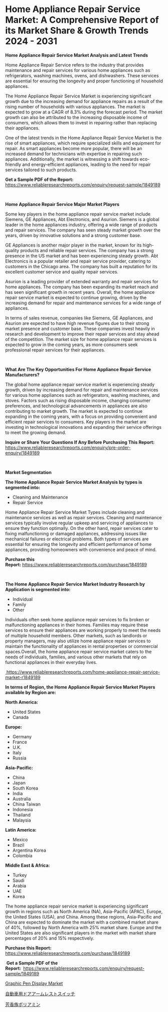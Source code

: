 <p><h1>Home Appliance Repair Service Market: A Comprehensive Report of its Market Share & Growth Trends 2024 - 2031</h1></p><p><strong>Home Appliance Repair Service Market Analysis and Latest Trends</strong></p>
<p><p>Home Appliance Repair Service refers to the industry that provides maintenance and repair services for various home appliances such as refrigerators, washing machines, ovens, and dishwashers. These services are essential for ensuring the longevity and proper functioning of household appliances.</p><p>The Home Appliance Repair Service Market is experiencing significant growth due to the increasing demand for appliance repairs as a result of the rising number of households with various appliances. The market is expected to grow at a CAGR of 8.3% during the forecast period. The market growth can also be attributed to the increasing disposable income of consumers, which allows them to invest in repairing rather than replacing their appliances.</p><p>One of the latest trends in the Home Appliance Repair Service Market is the rise of smart appliances, which require specialized skills and equipment for repair. As smart appliances become more popular, there will be an increased demand for technicians with expertise in repairing such appliances. Additionally, the market is witnessing a shift towards eco-friendly and energy-efficient appliances, leading to the need for repair services tailored to such products.</p></p>
<p><strong>Get a Sample PDF of the Report:&nbsp;</strong> <a href="https://www.reliableresearchreports.com/enquiry/request-sample/1849189">https://www.reliableresearchreports.com/enquiry/request-sample/1849189</a></p>
<p>&nbsp;</p>
<p><strong>Home Appliance Repair Service Major Market Players</strong></p>
<p><p>Some key players in the home appliance repair service market include Siemens, GE Appliances, Abt Electronics, and Asurion. Siemens is a global leader in the home appliances industry, offering a wide range of products and repair services. The company has seen steady market growth over the years, driven by innovative solutions and a strong customer base.</p><p>GE Appliances is another major player in the market, known for its high-quality products and reliable repair services. The company has a strong presence in the US market and has been experiencing steady growth. Abt Electronics is a popular retailer and repair service provider, catering to customers in the Chicago area. The company has built a reputation for its excellent customer service and quality repair services.</p><p>Asurion is a leading provider of extended warranty and repair services for home appliances. The company has been expanding its market reach and has seen significant growth in recent years. Overall, the home appliance repair service market is expected to continue growing, driven by the increasing demand for repair and maintenance services for a wide range of appliances.</p><p>In terms of sales revenue, companies like Siemens, GE Appliances, and Asurion are expected to have high revenue figures due to their strong market presence and customer base. These companies invest heavily in research and development to improve their repair services and stay ahead of the competition. The market size for home appliance repair services is expected to grow in the coming years, as more consumers seek professional repair services for their appliances.</p></p>
<p>&nbsp;</p>
<p><strong>What Are The Key Opportunities For Home Appliance Repair Service Manufacturers?</strong></p>
<p><p>The global home appliance repair service market is experiencing steady growth, driven by increasing demand for repair and maintenance services for various home appliances such as refrigerators, washing machines, and stoves. Factors such as rising disposable income, changing consumer preferences, and technological advancements in appliances are also contributing to market growth. The market is expected to continue expanding in the coming years, with a focus on providing convenient and efficient repair services to consumers. Key players in the market are investing in technological innovations and expanding their service offerings to meet the growing demand.</p></p>
<p><strong>Inquire or Share Your Questions If Any Before Purchasing This Report:</strong> <a href="https://www.reliableresearchreports.com/enquiry/pre-order-enquiry/1849189">https://www.reliableresearchreports.com/enquiry/pre-order-enquiry/1849189</a></p>
<p>&nbsp;</p>
<p><strong>Market Segmentation</strong></p>
<p><strong>The Home Appliance Repair Service Market Analysis by types is segmented into:</strong></p>
<p><ul><li>Cleaning and Maintenance</li><li>Repair Service</li></ul></p>
<p><p>Home Appliance Repair Service Market Types include cleaning and maintenance services as well as repair services. Cleaning and maintenance services typically involve regular upkeep and servicing of appliances to ensure they function optimally. On the other hand, repair services cater to fixing malfunctioning or damaged appliances, addressing issues like mechanical failures or electrical problems. Both types of services are essential for ensuring the longevity and efficient performance of home appliances, providing homeowners with convenience and peace of mind.</p></p>
<p><strong>Purchase this Report:&nbsp;</strong><a href="https://www.reliableresearchreports.com/purchase/1849189">https://www.reliableresearchreports.com/purchase/1849189</a></p>
<p>&nbsp;</p>
<p><strong>The Home Appliance Repair Service Market Industry Research by Application is segmented into:</strong></p>
<p><ul><li>Individual</li><li>Family</li><li>Other</li></ul></p>
<p><p>Individuals often seek home appliance repair services to fix broken or malfunctioning appliances in their homes. Families may require these services to ensure their appliances are working properly to meet the needs of multiple household members. Other markets, such as landlords or property managers, may also utilize home appliance repair services to maintain the functionality of appliances in rental properties or commercial spaces.Overall, the home appliance repair service market caters to the needs of individuals, families, and various other markets that rely on functional appliances in their everyday lives.</p></p>
<p><a href="https://www.reliableresearchreports.com/home-appliance-repair-service-market-r1849189">&nbsp;https://www.reliableresearchreports.com/home-appliance-repair-service-market-r1849189</a></p>
<p><strong>In terms of Region, the Home Appliance Repair Service Market Players available by Region are:</strong></p>
<p>
    <p> <strong> North America: </strong>
        <ul>
            <li>United States</li>
            <li>Canada</li>
        </ul>
        </p> 
    <p> <strong> Europe: </strong>
        <ul>
            <li>Germany</li>
            <li>France</li>
            <li>U.K.</li>
            <li>Italy</li>
            <li>Russia</li>
        </ul>
        </p> 
    <p> <strong> Asia-Pacific: </strong>
        <ul>
            <li>China</li>
            <li>Japan</li>
            <li>South Korea</li>
            <li>India</li>
            <li>Australia</li>
            <li>China Taiwan</li>
            <li>Indonesia</li>
            <li>Thailand</li>
            <li>Malaysia</li>
        </ul>
        </p> 
    <p> <strong> Latin America: </strong>
        <ul>
            <li>Mexico</li>
            <li>Brazil</li>
            <li>Argentina Korea</li>
            <li>Colombia</li>
        </ul>
        </p> 
    <p> <strong> Middle East & Africa: </strong>
        <ul>
            <li>Turkey</li>
            <li>Saudi</li>
            <li>Arabia</li>
            <li>UAE</li>
            <li>Korea</li>
        </ul>
    </p>
    </p>
<p><p>The home appliance repair service market is experiencing significant growth in regions such as North America (NA), Asia-Pacific (APAC), Europe, the United States (USA), and China. Among these regions, Asia-Pacific and China are expected to dominate the market with a combined market share of 40%, followed by North America with 25% market share. Europe and the United States are also significant players in the market with market share percentages of 20% and 15% respectively.</p></p>
<p><strong>Purchase this Report: </strong><a href="https://www.reliableresearchreports.com/purchase/1849189">https://www.reliableresearchreports.com/purchase/1849189</a></p>
<p>&nbsp;<strong>Get a Sample PDF of the Report:&nbsp;&nbsp;</strong><a href="https://www.reliableresearchreports.com/enquiry/request-sample/1849189">https://www.reliableresearchreports.com/enquiry/request-sample/1849189</a></p>
<p><strong></strong></p>
<p><p><a href="https://github.com/sahltyb2/Market-Research-Report-List-1/blob/main/graphic-pen-display-market.md">Graphic Pen Display Market</a></p><p><a href="https://github.com/RodHoppe07/Market-Research-Report-List-2/blob/main/1378435181257.md">自動車用ドアアームレストスイッチ</a></p><p><a href="https://github.com/laurenreichert/Market-Research-Report-List-2/blob/main/9536970181256.md">芳香族ポリアミン</a></p></p>